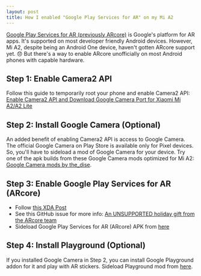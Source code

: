 ```yaml
---
layout: post
title: How I enabled "Google Play Services for AR" on my Mi A2
---
```


[Google Play Services for AR (previously ARcore)](https://developers.google.com/ar/discover) is Google's platform for AR apps. It's supported on most developer friendly Android devices. However, Mi A2, despite being an Android One device, haven't gotten ARcore support yet. :disappointed: But there's a way to enable ARcore unofficially on most Android phones with capable hardware.

Step 1: Enable Camera2 API
-------------
Follow this guide to temporarily root your phone and enable Camera2 API: [Enable Camera2 API and Download Google Camera Port for Xiaomi Mi A2/A2 Lite](https://www.thecustomdroid.com/enable-camera2-api-xiaomi-mi-a2-lite-guide/)

Step 2: Install Google Camera (Optional)
-------------
An added benefit of enabling Camera2 API is access to Google Camera. The official Google Camera on Play Store is available only for Pixel devices. So, you'll have to sideload a mod of Google Camera for your device. Try one of the apk builds from these Google Camera mods optimized for Mi A2: [Google Camera mods by the_dise](https://www.celsoazevedo.com/files/android/google-camera/dev-the_dise/).

Step 3: Enable Google Play Services for AR (ARcore)
-------------
- Follow [this XDA Post](https://forum.xda-developers.com/nubia-z17-mini/themes/arcore-lineage-8-z17-mini-t3845740#2)
- See this GitHub issue for more info: [An UNSUPPORTED holiday gift from the ARcore team](https://github.com/tomthecarrot/arcore-for-all/issues/139#issuecomment-466587565)
- Sideload Google Play Services for AR (ARcore) APK from [here](https://www.apkmirror.com/apk/google-inc/arcore/)

Step 4: Install Playground (Optional)
-------------
If you installed Google Camera in Step 2, you can install Google Playground addon for it and play with AR stickers. Sideload Playground mod from [here](https://www.celsoazevedo.com/files/android/google-camera/ar/).
